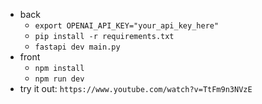 - back
    - `export OPENAI_API_KEY="your_api_key_here"`
    - `pip install -r requirements.txt`
    - `fastapi dev main.py`
- front
    - `npm install`
    - `npm run dev`
- try it out: `https://www.youtube.com/watch?v=TtFm9n3NVzE`
